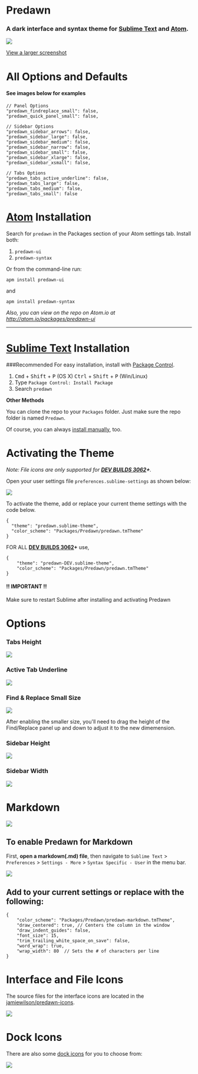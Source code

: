 # Predawn

### A dark interface and syntax theme for [Sublime Text](https://sublime.wbond.net/packages/Predawn) and [Atom](https://atom.io/packages/predawn-ui).

![](http://i.imgur.com/r6B1Exd.png)

[View a larger screenshot](http://i.imgur.com/r6B1Exd.png)

# All Options and Defaults
#### See images below for examples

	// Panel Options
	"predawn_findreplace_small": false,
	"predawn_quick_panel_small": false,

	// Sidebar Options
	"predawn_sidebar_arrows": false,
	"predawn_sidebar_large": false,
	"predawn_sidebar_medium": false,
	"predawn_sidebar_narrow": false,
	"predawn_sidebar_small": false,
	"predawn_sidebar_xlarge": false,
	"predawn_sidebar_xsmall": false,

	// Tabs Options
	"predawn_tabs_active_underline": false,
	"predawn_tabs_large": false,
	"predawn_tabs_medium": false,
	"predawn_tabs_small": false

# [Atom](https://atom.io/packages/predawn-ui) Installation

Search for `predawn` in the Packages section of your Atom settings tab. Install both:

1. `predawn-ui`
2. `predawn-syntax`

Or from the command-line run:

	apm install predawn-ui

and

	apm install predawn-syntax


_Also, you can view on the repo on Atom.io at http://atom.io/packages/predawn-ui_

---

# [Sublime Text](https://sublime.wbond.net/packages/Predawn) Installation

###Recommended
For easy installation, install with [Package Control](https://sublime.wbond.net/docs).

1. <kbd>Cmd</kbd> + <kbd>Shift</kbd> + <kbd>P</kbd> (OS X) <kbd>Ctrl</kbd> + <kbd>Shift</kbd> + <kbd>P</kbd> (Win/Linux)
2. Type `Package Control: Install Package`
3. Search `predawn`

**Other Methods**

You can clone the repo to your `Packages` folder. Just make sure the repo folder is named `Predawn`.

Of course, you can always [install manually](https://github.com/jamiewilson/predawn/archive/master.zip), too.

# Activating the Theme

_Note: File icons are only supported for **[DEV BUILDS 3062](http://www.sublimetext.com/3dev)+**._

Open your user settings file `preferences.sublime-settings` as shown below:

![](http://i.imgur.com/dDxZTwu.png)

To activate the theme, add or replace your current theme settings with the code below.

	{
	  "theme": "predawn.sublime-theme",
	  "color_scheme": "Packages/Predawn/predawn.tmTheme"
	}

FOR ALL **[DEV BUILDS 3062](http://www.sublimetext.com/3dev)+** use,

	{
	    "theme": "predawn-DEV.sublime-theme",
	    "color_scheme": "Packages/Predawn/predawn.tmTheme"
	}


#### !! IMPORTANT !!
Make sure to restart Sublime after installing and activating Predawn

# Options

### Tabs Height
![](http://i.imgur.com/V5bch3X.png)

### Active Tab Underline
![](http://i.imgur.com/gHtilo3.jpg)

### Find & Replace Small Size
![](http://i.imgur.com/nMMu5AD.png)

After enabling the smaller size, you'll need to drag the height of the Find/Replace panel up and down to adjust it to the new dimemension.

### Sidebar Height
![](http://i.imgur.com/3Y3psRy.png)

### Sidebar Width
![](http://i.imgur.com/1p0WjBL.jpg)

# Markdown 
![](http://i.imgur.com/hDMgN39.png)

## To enable Predawn for Markdown

First, **open a markdown(.md) file**, then navigate to `Sublime Text` > `Preferences` > `Settings - More` > `Syntax Specific - User`  in the menu bar.

![](http://i.imgur.com/SFyHdVX.png)

## Add to your current settings or replace with the following:

	{
		"color_scheme": "Packages/Predawn/predawn-markdown.tmTheme",
		"draw_centered": true, // Centers the column in the window
		"draw_indent_guides": false,
		"font_size": 15,
		"trim_trailing_white_space_on_save": false,
		"word_wrap": true,
		"wrap_width": 80  // Sets the # of characters per line
	}

# Interface and File Icons
The source files for the interface icons are located in the [jamiewilson/predawn-icons](https://github.com/jamiewilson/predawn-icons).

![](http://i.imgur.com/O9QgDad.jpg)

# Dock Icons
There are also some [dock icons](/dock-icons) for you to choose from:

![](http://i.imgur.com/dF2d4Fv.png)